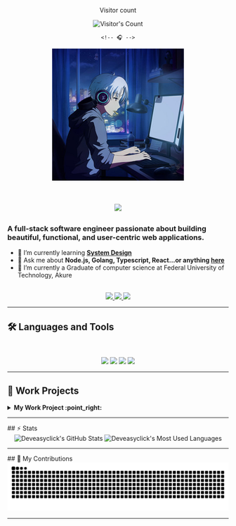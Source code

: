 <div align="center"> 
  <p>Visitor count</p>
  <img src="https://profile-counter.glitch.me/deveasyclick/count.svg" alt="Visitor's Count" />

    <!-- 🎧 -->
   <img src="https://github.com/deveasyclick/deveasyclick/blob/main/coding_anime.png" alt="Easy Click Logo">

   <h1 align="center">
    <img src="https://readme-typing-svg.herokuapp.com/?font=Inter&size=48&center=true&vCenter=true&width=500&height=70&color=4493F8&duration=4000&lines=Hi+There!+👋;+I'm+Yusuf+Adeniyi!;" />
</h1>
</div>

### A full-stack software engineer passionate about building beautiful, functional, and user-centric web applications.

- 🌱 I’m currently learning **[System Design](https://blog.bytebytego.com/p/free-system-design-pdf-158-pages)**
- 💬 Ask me about **Node.js, Golang, Typescript,  React...or anything [here](https://github.com/{USERNAME}/{USERNAME}/issues)**
- 🔭 I’m currently a Graduate of computer science at Federal University of Technology, Akure


<br>

<div align="center">
  <a href="ydeniyi@gmail.com">
    <img src="https://img.shields.io/badge/Gmail-333333?style=for-the-badge&logo=gmail&logoColor=red" />
  </a>
  <a href="https://linkedin.com/in/yusuf-adeniyi" target="_blank">
    <img src="https://img.shields.io/badge/LinkedIn-0077B5?style=for-the-badge&logo=linkedin&logoColor=white" target="_blank" />
  </a>
  <a href="https://x.com/easyclick001" target="_blank">
    <img src="https://img.shields.io/badge/X-000000?style=for-the-badge&logo=x&logoColor=white" target="_blank" />
  </a>
</div>

<hr>

## 🛠️ Languages and Tools

<br>

<p align="center">
  <img src="https://skillicons.dev/icons?i=html,css,sass,tailwind,js,react" />
  <img src="https://skillicons.dev/icons?i=nodejs,golang,ts,nestjs,expressjs" />
  <img src="https://skillicons.dev/icons?i=postgres,mongodb,prisma,redis,git" />
  <img src="https://skillicons.dev/icons?i=docker,kubernetes,aws,terraform,firebase,githubaction,cicd" />
</p>
<hr>

## 💼 Work Projects
<!-- start work project section -->
<details>
<summary><b> My Work Project :point_right:</b></summary>
<table>
  <thead>
    <tr>
      <th>Project Name</th>
      <th>Skills used</th>
      <th>Description</th>
    </tr>
  </thead>
  <tbody>
    <tr>
      <td><a href='https://tilvio.vercel.app'>Tilvio</a></td>
      <td>Golang,Chi,React,Typescript,Postgres</td>
      <td>Tilvio helps you browse, compare, and order tiles online with ease.</td>
    </tr>
    <tr>
      <td><a href='https://leaps-uk.web.app'>Leaps</a></td>
      <td>React,Nodejs,Typescript,Firebase</td>
      <td>Admin dashboard for uploading and managing study resources for leaps mobile app</td>
    </tr>
  </tbody>
</table>
</details>
<!-- end work project section -->

<hr>
## ⚡️ Stats

<br>

<div align=center>
  <img width=390 src="https://github-readme-stats.vercel.app/api?username=deveasyclick&theme=transparent&count_private=true&show_icons=true&rank_icon=github&locale=en" alt="Deveasyclick's GitHub Stats" />
  <img width=325 src="https://github-readme-stats.vercel.app/api/top-langs?username=deveasyclick&theme=transparent&layout=donut&hide=css&langs_count=8&border_radius=10&show_icons=true&locale=en" alt="Deveasyclick's Most Used Languages" />
</div>

<hr>
## 🐍 My Contributions

<div align="center">
  <picture>
    <source media="(prefers-color-scheme: dark)" srcset="https://raw.githubusercontent.com/deveasyclick/deveasyclick/output/github-contribution-grid-snake-dark.svg" />
    <source media="(prefers-color-scheme: light)" srcset="https://raw.githubusercontent.com/deveasyclick/deveasyclick/output/github-contribution-grid-snake.svg" />
    <img alt="github-snake" src="https://raw.githubusercontent.com/deveasyclick/deveasyclick/output/github-contribution-grid-snake.svg" />
  </picture>
</div>

<hr>
